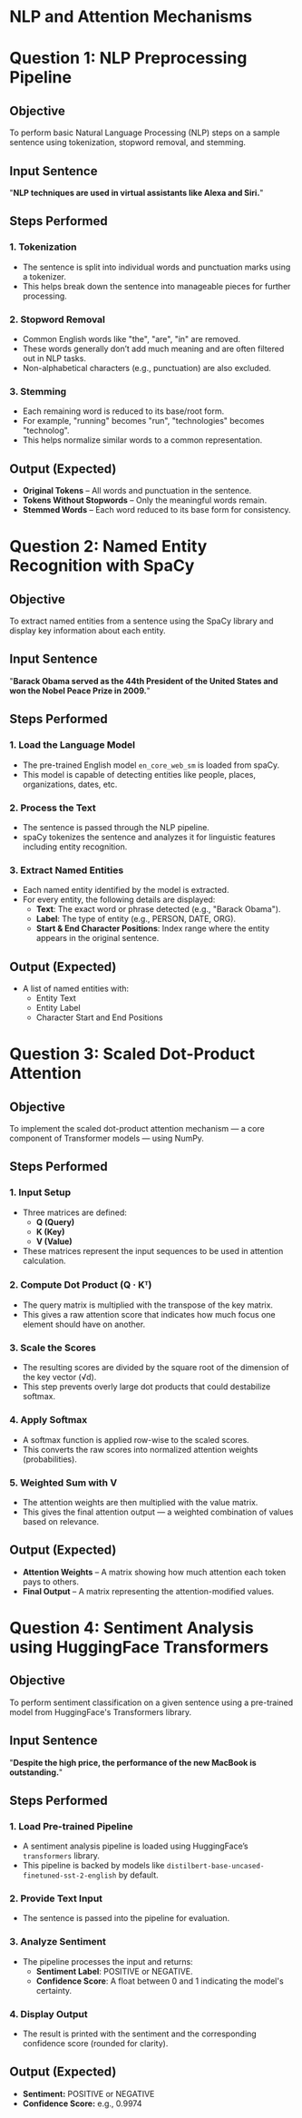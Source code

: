 # NLP and Attention Mechanisms

# Question 1: NLP Preprocessing Pipeline

## Objective
To perform basic Natural Language Processing (NLP) steps on a sample sentence using tokenization, stopword removal, and stemming.

## Input Sentence
"**NLP techniques are used in virtual assistants like Alexa and Siri.**"

## Steps Performed

### 1. Tokenization
- The sentence is split into individual words and punctuation marks using a tokenizer.
- This helps break down the sentence into manageable pieces for further processing.

### 2. Stopword Removal
- Common English words like "the", "are", "in" are removed.
- These words generally don’t add much meaning and are often filtered out in NLP tasks.
- Non-alphabetical characters (e.g., punctuation) are also excluded.

### 3. Stemming
- Each remaining word is reduced to its base/root form.
- For example, "running" becomes "run", "technologies" becomes "technolog".
- This helps normalize similar words to a common representation.

## Output (Expected)
- **Original Tokens** – All words and punctuation in the sentence.
- **Tokens Without Stopwords** – Only the meaningful words remain.
- **Stemmed Words** – Each word reduced to its base form for consistency.

# Question 2: Named Entity Recognition with SpaCy

## Objective
To extract named entities from a sentence using the SpaCy library and display key information about each entity.

## Input Sentence
"**Barack Obama served as the 44th President of the United States and won the Nobel Peace Prize in 2009.**"

## Steps Performed

### 1. Load the Language Model
- The pre-trained English model `en_core_web_sm` is loaded from spaCy.
- This model is capable of detecting entities like people, places, organizations, dates, etc.

### 2. Process the Text
- The sentence is passed through the NLP pipeline.
- spaCy tokenizes the sentence and analyzes it for linguistic features including entity recognition.

### 3. Extract Named Entities
- Each named entity identified by the model is extracted.
- For every entity, the following details are displayed:
  - **Text**: The exact word or phrase detected (e.g., "Barack Obama").
  - **Label**: The type of entity (e.g., PERSON, DATE, ORG).
  - **Start & End Character Positions**: Index range where the entity appears in the original sentence.

## Output (Expected)
- A list of named entities with:
  - Entity Text
  - Entity Label
  - Character Start and End Positions

# Question 3: Scaled Dot-Product Attention

## Objective
To implement the scaled dot-product attention mechanism — a core component of Transformer models — using NumPy.

## Steps Performed

### 1. Input Setup
- Three matrices are defined:
  - **Q (Query)**
  - **K (Key)**
  - **V (Value)**
- These matrices represent the input sequences to be used in attention calculation.

### 2. Compute Dot Product (Q · Kᵀ)
- The query matrix is multiplied with the transpose of the key matrix.
- This gives a raw attention score that indicates how much focus one element should have on another.

### 3. Scale the Scores
- The resulting scores are divided by the square root of the dimension of the key vector (√d).
- This step prevents overly large dot products that could destabilize softmax.

### 4. Apply Softmax
- A softmax function is applied row-wise to the scaled scores.
- This converts the raw scores into normalized attention weights (probabilities).

### 5. Weighted Sum with V
- The attention weights are then multiplied with the value matrix.
- This gives the final attention output — a weighted combination of values based on relevance.

## Output (Expected)
- **Attention Weights** – A matrix showing how much attention each token pays to others.
- **Final Output** – A matrix representing the attention-modified values.

# Question 4: Sentiment Analysis using HuggingFace Transformers

## Objective
To perform sentiment classification on a given sentence using a pre-trained model from HuggingFace's Transformers library.

## Input Sentence
"**Despite the high price, the performance of the new MacBook is outstanding.**"

## Steps Performed

### 1. Load Pre-trained Pipeline
- A sentiment analysis pipeline is loaded using HuggingFace’s `transformers` library.
- This pipeline is backed by models like `distilbert-base-uncased-finetuned-sst-2-english` by default.

### 2. Provide Text Input
- The sentence is passed into the pipeline for evaluation.

### 3. Analyze Sentiment
- The pipeline processes the input and returns:
  - **Sentiment Label**: POSITIVE or NEGATIVE.
  - **Confidence Score**: A float between 0 and 1 indicating the model's certainty.

### 4. Display Output
- The result is printed with the sentiment and the corresponding confidence score (rounded for clarity).

## Output (Expected)
- **Sentiment:** POSITIVE or NEGATIVE  
- **Confidence Score:** e.g., 0.9974






